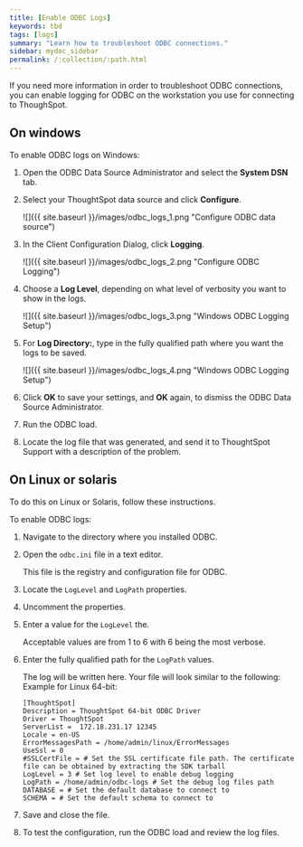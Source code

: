 ```yaml
---
title: [Enable ODBC Logs]
keywords: tbd
tags: [logs]
summary: "Learn how to troubleshoot ODBC connections."
sidebar: mydoc_sidebar
permalink: /:collection/:path.html
---
```

If you need more information in order to troubleshoot ODBC connections, you can
enable logging for ODBC on the workstation you use for connecting to ThoughSpot.

## On windows

To enable ODBC logs on Windows:

1. Open the ODBC Data Source Administrator and select the **System DSN** tab.
2. Select your ThoughtSpot data source and click **Configure**.

     ![]({{ site.baseurl }}/images/odbc_logs_1.png "Configure ODBC data source")

3. In the Client Configuration Dialog, click **Logging**.

     ![]({{ site.baseurl }}/images/odbc_logs_2.png "Configure ODBC Logging")

4. Choose a **Log Level**, depending on what level of verbosity you want to show in the logs.

     ![]({{ site.baseurl }}/images/odbc_logs_3.png "Windows ODBC Logging Setup")

5. For **Log Directory:**, type in the fully qualified path where you want the logs to be saved.

     ![]({{ site.baseurl }}/images/odbc_logs_4.png "Windows ODBC Logging Setup")

6. Click **OK** to save your settings, and **OK** again, to dismiss the ODBC Data Source Administrator.
7. Run the ODBC load.
8. Locate the log file that was generated, and send it to ThoughtSpot Support with a description of the problem.


## On Linux or solaris

To do this on Linux or Solaris, follow these
instructions.

To enable ODBC logs:

1. Navigate to the directory where you installed ODBC.
2. Open the `odbc.ini` file in a text editor.

   This file is the registry and configuration file for ODBC.

3. Locate the `LogLevel` and `LogPath` properties.
4. Uncomment the properties.
5. Enter a value for  the `LogLevel` the.

   Acceptable values are from 1 to 6 with 6 being the most verbose.

7. Enter the fully qualified path for the  `LogPath` values.

   The log will be written here.  Your file will look similar to the following:
   Example for Linux 64-bit:

   ```
   [ThoughtSpot]
   Description = ThoughtSpot 64-bit ODBC Driver
   Driver = ThoughtSpot
   ServerList =  172.18.231.17 12345
   Locale = en-US
   ErrorMessagesPath = /home/admin/linux/ErrorMessages
   UseSsl = 0
   #SSLCertFile = # Set the SSL certificate file path. The certificate file can be obtained by extracting the SDK tarball
   LogLevel = 3 # Set log level to enable debug logging
   LogPath = /home/admin/odbc-logs # Set the debug log files path
   DATABASE = # Set the default database to connect to
   SCHEMA = # Set the default schema to connect to
   ```

8. Save and close the file.
9. To test the configuration, run the ODBC load and review the log files.
